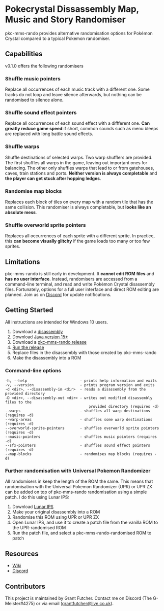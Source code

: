 # Pokecrystal Dissassembly Map, Music and Story Randomiser

pkc-mms-rando provides alternative randomisation options for Pokémon Crystal compared to a typical Pokemon randomiser.

## Capabilities

v0.1.0 offers the following randomisers

### Shuffle music pointers

Replace all occurrences of each music track with a different one. Some tracks do not loop and leave silence afterwards, but nothing can be randomised to silence alone.

### Shuffle sound effect pointers

Replace all occurrences of each sound effect with a diffferent one. **Can greatly reduce game speed** if short, common sounds such as menu bleeps are replaced with long battle sound effects.

### Shuffle warps

Shuffle destinations of selected warps. Two warp shufflers are provided. The first shuffles all warps in the game, leaving out important ones for balancing. The other only shuffles warps that lead to or from gatehouses, caves, train stations and ports. **Neither version is always completable** and **the player can get stuck after hopping ledges**.

### Randomise map blocks

Replaces each block of tiles on every map with a random tile that has the same collision. This randomiser is always completable, but **looks like an absolute mess**.

### Shuffle overworld sprite pointers

Replaces all occurrences of each sprite with a different sprite. In practice, this **can become visually glitchy** if the game loads too many or too few sprites.

## Limitations

pkc-mms-rando is still early in development. It **cannot edit ROM files** and **has no user interface**. Instead, randomisers are accessed from a command-line terminal, and read and write Pokémon Crystal disassembly files. Fortunately, options for a full user interface and direct ROM editing are planned. Join us on [Discord](https://discord.gg/nE5nZVqgkE) for update notifications.

## Getting Started

All instructions are intended for Windows 10 users.

1. Download a [disassembly](https://github.com/TheG-Meister/pkc-mms-rando/wiki/Disassemblies)
2. Download [Java version 15+](https://github.com/TheG-Meister/pkc-mms-rando/wiki/Java)
3. Download a [pkc-mms-rando release](https://github.com/TheG-Meister/pkc-mms-rando/releases)
4. [Run the release](https://github.com/TheG-Meister/pkc-mms-rando/wiki/Running-a-release)
5. Replace files in the disassembly with those created by pkc-mms-rando
6. Make the disassembly into a ROM

### Command-line options

```
-h, --help                        - prints help information and exits
-v, --version                     - prints program version and exits
-d <dir>, --disassembly-in <dir>  - reads a disassembly from the provided directory
-D <dir>, --disassembly-out <dir> - writes out modified disassembly files to the
                                      provided directory (requires -d)
--warps                           - shuffles all warp destinations (requires -d)
--warp-areas                      - shuffles some warp destinations (requires -d)
--overworld-sprite-pointers       - shuffles overworld sprite pointers (requires -d)
--music-pointers                  - shuffles music pointers (requires -d)
--sfx-pointers                    - shuffles sound effect pointers (requires -d)
--map-blocks                      - randomises map blocks (requires -d)
```
### Further randomisation with Universal Pokemon Randomizer

All randomisers in keep the length of the ROM the same. This means that randomisation with the Universal Pokemon Randomizer (UPR) or UPR ZX can be added on top of pkc-mms-rando randomisation using a simple patch. I do this using Lunar IPS:

1. Download [Lunar IPS](https://fusoya.eludevisibility.org/lips/)
2. Make your original disassembly into a ROM
3. Randomise this ROM using UPR or UPR ZX
4. Open Lunar IPS, and use it to create a patch file from the vanilla ROM to the UPR-randomised ROM
5. Run the patch file, and select a pkc-mms-rando-randomised ROM to patch

## Resources

* [Wiki](https://github.com/TheG-Meister/pkc-mms-rando/wiki)
* [Discord](https://discord.gg/nE5nZVqgkE)

## Contributors

This project is maintained by Grant Futcher. Contact me on Discord (The G-Meister#4275) or via email (grantfutcher@live.co.uk).
